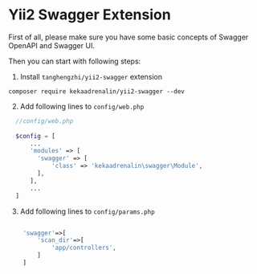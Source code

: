 # Yii2 Swagger Extension

First of all, please make sure you have some basic concepts of Swagger OpenAPI and Swagger UI.

Then you can start with following steps:

1. Install `tanghengzhi/yii2-swagger` extension

```
composer require kekaadrenalin/yii2-swagger --dev
```

2. Add following lines to `config/web.php`

```php
  //config/web.php
  
  $config = [
      ...
      'modules' => [
        'swagger' => [
            'class' => 'kekaadrenalin\swagger\Module',
        ],
      ],
      ...
  ]
```

3. Add following lines to `config/params.php`
```php

    'swagger'=>[
        'scan_dir'=>[
            'app/controllers',
        ]
    ]

```
